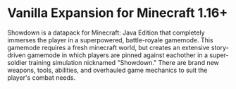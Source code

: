# Vanilla Expansion for Minecraft 1.16+
Showdown is a datapack for Minecraft: Java Edition that completely immerses the player in a superpowered, battle-royale gamemode. This gamemode requires a fresh minecraft world, but creates an extensive story-driven gamemode in which players are pinned against eachother in a super-soldier training simulation nicknamed "Showdown." There are brand new weapons, tools, abilities, and overhauled game mechanics to suit the player's combat needs.
